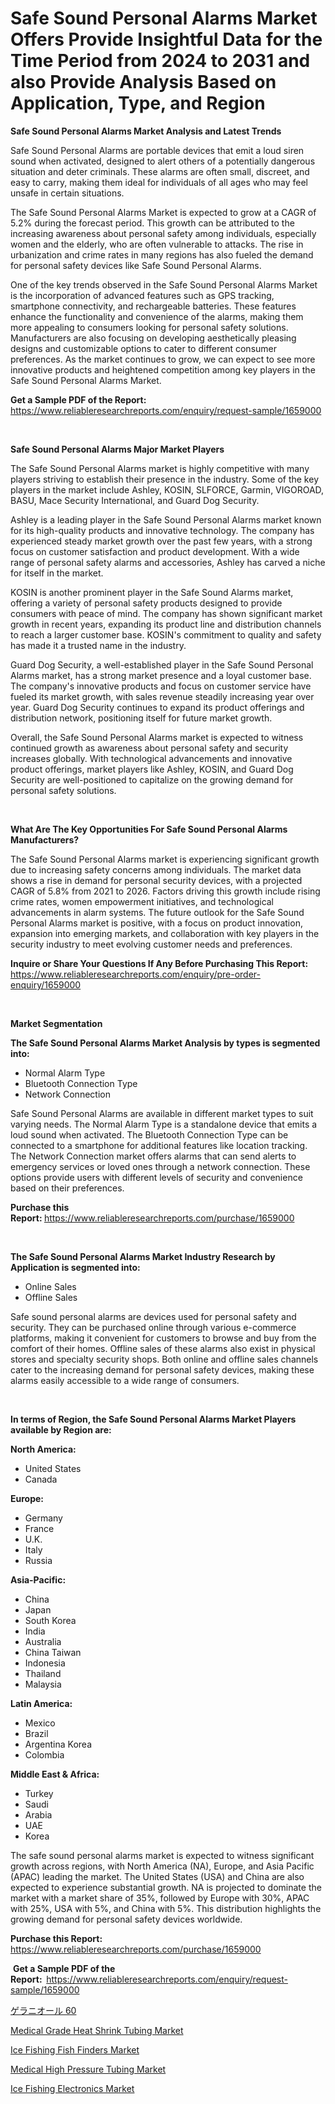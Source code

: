 <p><h1>Safe Sound Personal Alarms Market Offers Provide Insightful Data for the Time Period from 2024 to 2031 and also Provide Analysis Based on Application, Type, and Region</h1></p><p><strong>Safe Sound Personal Alarms Market Analysis and Latest Trends</strong></p>
<p><p>Safe Sound Personal Alarms are portable devices that emit a loud siren sound when activated, designed to alert others of a potentially dangerous situation and deter criminals. These alarms are often small, discreet, and easy to carry, making them ideal for individuals of all ages who may feel unsafe in certain situations.</p><p>The Safe Sound Personal Alarms Market is expected to grow at a CAGR of 5.2% during the forecast period. This growth can be attributed to the increasing awareness about personal safety among individuals, especially women and the elderly, who are often vulnerable to attacks. The rise in urbanization and crime rates in many regions has also fueled the demand for personal safety devices like Safe Sound Personal Alarms.</p><p>One of the key trends observed in the Safe Sound Personal Alarms Market is the incorporation of advanced features such as GPS tracking, smartphone connectivity, and rechargeable batteries. These features enhance the functionality and convenience of the alarms, making them more appealing to consumers looking for personal safety solutions. Manufacturers are also focusing on developing aesthetically pleasing designs and customizable options to cater to different consumer preferences. As the market continues to grow, we can expect to see more innovative products and heightened competition among key players in the Safe Sound Personal Alarms Market.</p></p>
<p><strong>Get a Sample PDF of the Report:&nbsp;</strong> <a href="https://www.reliableresearchreports.com/enquiry/request-sample/1659000">https://www.reliableresearchreports.com/enquiry/request-sample/1659000</a></p>
<p>&nbsp;</p>
<p><strong>Safe Sound Personal Alarms Major Market Players</strong></p>
<p><p>The Safe Sound Personal Alarms market is highly competitive with many players striving to establish their presence in the industry. Some of the key players in the market include Ashley, KOSIN, SLFORCE, Garmin, VIGOROAD, BASU, Mace Security International, and Guard Dog Security.</p><p>Ashley is a leading player in the Safe Sound Personal Alarms market known for its high-quality products and innovative technology. The company has experienced steady market growth over the past few years, with a strong focus on customer satisfaction and product development. With a wide range of personal safety alarms and accessories, Ashley has carved a niche for itself in the market.</p><p>KOSIN is another prominent player in the Safe Sound Alarms market, offering a variety of personal safety products designed to provide consumers with peace of mind. The company has shown significant market growth in recent years, expanding its product line and distribution channels to reach a larger customer base. KOSIN's commitment to quality and safety has made it a trusted name in the industry.</p><p>Guard Dog Security, a well-established player in the Safe Sound Personal Alarms market, has a strong market presence and a loyal customer base. The company's innovative products and focus on customer service have fueled its market growth, with sales revenue steadily increasing year over year. Guard Dog Security continues to expand its product offerings and distribution network, positioning itself for future market growth.</p><p>Overall, the Safe Sound Personal Alarms market is expected to witness continued growth as awareness about personal safety and security increases globally. With technological advancements and innovative product offerings, market players like Ashley, KOSIN, and Guard Dog Security are well-positioned to capitalize on the growing demand for personal safety solutions.</p></p>
<p>&nbsp;</p>
<p><strong>What Are The Key Opportunities For Safe Sound Personal Alarms Manufacturers?</strong></p>
<p><p>The Safe Sound Personal Alarms market is experiencing significant growth due to increasing safety concerns among individuals. The market data shows a rise in demand for personal security devices, with a projected CAGR of 5.8% from 2021 to 2026. Factors driving this growth include rising crime rates, women empowerment initiatives, and technological advancements in alarm systems. The future outlook for the Safe Sound Personal Alarms market is positive, with a focus on product innovation, expansion into emerging markets, and collaboration with key players in the security industry to meet evolving customer needs and preferences.</p></p>
<p><strong>Inquire or Share Your Questions If Any Before Purchasing This Report:</strong> <a href="https://www.reliableresearchreports.com/enquiry/pre-order-enquiry/1659000">https://www.reliableresearchreports.com/enquiry/pre-order-enquiry/1659000</a></p>
<p>&nbsp;</p>
<p><strong>Market Segmentation</strong></p>
<p><strong>The Safe Sound Personal Alarms Market Analysis by types is segmented into:</strong></p>
<p><ul><li>Normal Alarm Type</li><li>Bluetooth Connection Type</li><li>Network Connection</li></ul></p>
<p><p>Safe Sound Personal Alarms are available in different market types to suit varying needs. The Normal Alarm Type is a standalone device that emits a loud sound when activated. The Bluetooth Connection Type can be connected to a smartphone for additional features like location tracking. The Network Connection market offers alarms that can send alerts to emergency services or loved ones through a network connection. These options provide users with different levels of security and convenience based on their preferences.</p></p>
<p><strong>Purchase this Report:&nbsp;</strong><a href="https://www.reliableresearchreports.com/purchase/1659000">https://www.reliableresearchreports.com/purchase/1659000</a></p>
<p>&nbsp;</p>
<p><strong>The Safe Sound Personal Alarms Market Industry Research by Application is segmented into:</strong></p>
<p><ul><li>Online Sales</li><li>Offline Sales</li></ul></p>
<p><p>Safe sound personal alarms are devices used for personal safety and security. They can be purchased online through various e-commerce platforms, making it convenient for customers to browse and buy from the comfort of their homes. Offline sales of these alarms also exist in physical stores and specialty security shops. Both online and offline sales channels cater to the increasing demand for personal safety devices, making these alarms easily accessible to a wide range of consumers.</p></p>
<p>&nbsp;</p>
<p><strong>In terms of Region, the Safe Sound Personal Alarms Market Players available by Region are:</strong></p>
<p>
    <p> <strong> North America: </strong>
        <ul>
            <li>United States</li>
            <li>Canada</li>
        </ul>
        </p> 
    <p> <strong> Europe: </strong>
        <ul>
            <li>Germany</li>
            <li>France</li>
            <li>U.K.</li>
            <li>Italy</li>
            <li>Russia</li>
        </ul>
        </p> 
    <p> <strong> Asia-Pacific: </strong>
        <ul>
            <li>China</li>
            <li>Japan</li>
            <li>South Korea</li>
            <li>India</li>
            <li>Australia</li>
            <li>China Taiwan</li>
            <li>Indonesia</li>
            <li>Thailand</li>
            <li>Malaysia</li>
        </ul>
        </p> 
    <p> <strong> Latin America: </strong>
        <ul>
            <li>Mexico</li>
            <li>Brazil</li>
            <li>Argentina Korea</li>
            <li>Colombia</li>
        </ul>
        </p> 
    <p> <strong> Middle East & Africa: </strong>
        <ul>
            <li>Turkey</li>
            <li>Saudi</li>
            <li>Arabia</li>
            <li>UAE</li>
            <li>Korea</li>
        </ul>
    </p>
    </p>
<p><p>The safe sound personal alarms market is expected to witness significant growth across regions, with North America (NA), Europe, and Asia Pacific (APAC) leading the market. The United States (USA) and China are also expected to experience substantial growth. NA is projected to dominate the market with a market share of 35%, followed by Europe with 30%, APAC with 25%, USA with 5%, and China with 5%. This distribution highlights the growing demand for personal safety devices worldwide.</p></p>
<p><strong>Purchase this Report: </strong><a href="https://www.reliableresearchreports.com/purchase/1659000">https://www.reliableresearchreports.com/purchase/1659000</a></p>
<p>&nbsp;<strong>Get a Sample PDF of the Report:&nbsp;&nbsp;</strong><a href="https://www.reliableresearchreports.com/enquiry/request-sample/1659000">https://www.reliableresearchreports.com/enquiry/request-sample/1659000</a></p>
<p><strong></strong></p>
<p><p><a href="https://github.com/ycmtqqhvk3273/Market-Research-Report-List-1/blob/main/71982973562.md">ゲラニオール 60</a></p><p><a href="https://issuu.com/reportprime-2/docs/medical-grade-heat-shrink-tubing-market-size-2030.">Medical Grade Heat Shrink Tubing Market</a></p><p><a href="https://github.com/okotobwrhuteie/Market-Research-Report-List-1/blob/main/ice-fishing-fish-finders-market.md">Ice Fishing Fish Finders Market</a></p><p><a href="https://issuu.com/reportprime-2/docs/medical-high-pressure-tubing-market-size-2030.pptx">Medical High Pressure Tubing Market</a></p><p><a href="https://github.com/myacatherineblakecaczo9vcsw/Market-Research-Report-List-1/blob/main/ice-fishing-electronics-market.md">Ice Fishing Electronics Market</a></p></p>